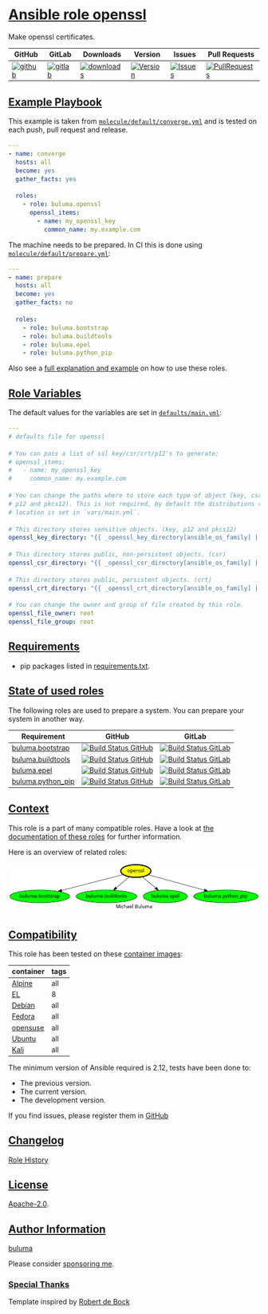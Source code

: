 # [Ansible role openssl](#openssl)

Make openssl certificates.

|GitHub|GitLab|Downloads|Version|Issues|Pull Requests|
|------|------|-------|-------|------|-------------|
|[![github](https://github.com/buluma/ansible-role-openssl/workflows/Ansible%20Molecule/badge.svg)](https://github.com/buluma/ansible-role-openssl/actions)|[![gitlab](https://gitlab.com/shadowwalker/ansible-role-openssl/badges/master/pipeline.svg)](https://gitlab.com/shadowwalker/ansible-role-openssl)|[![downloads](https://img.shields.io/ansible/role/d/4788)](https://galaxy.ansible.com/buluma/openssl)|[![Version](https://img.shields.io/github/release/buluma/ansible-role-openssl.svg)](https://github.com/buluma/ansible-role-openssl/releases/)|[![Issues](https://img.shields.io/github/issues/buluma/ansible-role-openssl.svg)](https://github.com/buluma/ansible-role-openssl/issues/)|[![PullRequests](https://img.shields.io/github/issues-pr-closed-raw/buluma/ansible-role-openssl.svg)](https://github.com/buluma/ansible-role-openssl/pulls/)|

## [Example Playbook](#example-playbook)

This example is taken from [`molecule/default/converge.yml`](https://github.com/buluma/ansible-role-openssl/blob/master/molecule/default/converge.yml) and is tested on each push, pull request and release.

```yaml
---
- name: converge
  hosts: all
  become: yes
  gather_facts: yes

  roles:
    - role: buluma.openssl
      openssl_items:
        - name: my_openssl_key
          common_name: my.example.com
```

The machine needs to be prepared. In CI this is done using [`molecule/default/prepare.yml`](https://github.com/buluma/ansible-role-openssl/blob/master/molecule/default/prepare.yml):

```yaml
---
- name: prepare
  hosts: all
  become: yes
  gather_facts: no

  roles:
    - role: buluma.bootstrap
    - role: buluma.buildtools
    - role: buluma.epel
    - role: buluma.python_pip
```

Also see a [full explanation and example](https://buluma.github.io/how-to-use-these-roles.html) on how to use these roles.

## [Role Variables](#role-variables)

The default values for the variables are set in [`defaults/main.yml`](https://github.com/buluma/ansible-role-openssl/blob/master/defaults/main.yml):

```yaml
---
# defaults file for openssl

# You can pass a list of ssl key/csr/crt/p12's to generate:
# openssl_items:
#   - name: my_openssl_key
#     common_name: my.example.com

# You can change the paths where to store each type of object (key, csr, crt,
# p12 and pkcs12). This is not required, by default the distributions regular
# location is set in `vars/main.yml`.

# This directory stores sensitive objects. (key, p12 and pkcs12)
openssl_key_directory: "{{ _openssl_key_directory[ansible_os_family] | default(_openssl_key_directory['default']) }}"

# This directory stores public, non-persistent objects. (csr)
openssl_csr_directory: "{{ _openssl_csr_directory[ansible_os_family] | default(_openssl_csr_directory['default']) }}"

# This directory stores public, persistent objects. (crt)
openssl_crt_directory: "{{ _openssl_crt_directory[ansible_os_family] | default(_openssl_crt_directory['default']) }}"

# You can change the owner and group of file created by this role.
openssl_file_owner: root
openssl_file_group: root
```

## [Requirements](#requirements)

- pip packages listed in [requirements.txt](https://github.com/buluma/ansible-role-openssl/blob/master/requirements.txt).

## [State of used roles](#state-of-used-roles)

The following roles are used to prepare a system. You can prepare your system in another way.

| Requirement | GitHub | GitLab |
|-------------|--------|--------|
|[buluma.bootstrap](https://galaxy.ansible.com/buluma/bootstrap)|[![Build Status GitHub](https://github.com/buluma/ansible-role-bootstrap/workflows/Ansible%20Molecule/badge.svg)](https://github.com/buluma/ansible-role-bootstrap/actions)|[![Build Status GitLab](https://gitlab.com/shadowwalker/ansible-role-bootstrap/badges/master/pipeline.svg)](https://gitlab.com/shadowwalker/ansible-role-bootstrap)|
|[buluma.buildtools](https://galaxy.ansible.com/buluma/buildtools)|[![Build Status GitHub](https://github.com/buluma/ansible-role-buildtools/workflows/Ansible%20Molecule/badge.svg)](https://github.com/buluma/ansible-role-buildtools/actions)|[![Build Status GitLab](https://gitlab.com/shadowwalker/ansible-role-buildtools/badges/master/pipeline.svg)](https://gitlab.com/shadowwalker/ansible-role-buildtools)|
|[buluma.epel](https://galaxy.ansible.com/buluma/epel)|[![Build Status GitHub](https://github.com/buluma/ansible-role-epel/workflows/Ansible%20Molecule/badge.svg)](https://github.com/buluma/ansible-role-epel/actions)|[![Build Status GitLab](https://gitlab.com/shadowwalker/ansible-role-epel/badges/master/pipeline.svg)](https://gitlab.com/shadowwalker/ansible-role-epel)|
|[buluma.python_pip](https://galaxy.ansible.com/buluma/python_pip)|[![Build Status GitHub](https://github.com/buluma/ansible-role-python_pip/workflows/Ansible%20Molecule/badge.svg)](https://github.com/buluma/ansible-role-python_pip/actions)|[![Build Status GitLab](https://gitlab.com/shadowwalker/ansible-role-python_pip/badges/master/pipeline.svg)](https://gitlab.com/shadowwalker/ansible-role-python_pip)|

## [Context](#context)

This role is a part of many compatible roles. Have a look at [the documentation of these roles](https://buluma.github.io/) for further information.

Here is an overview of related roles:

![dependencies](https://raw.githubusercontent.com/buluma/ansible-role-openssl/png/requirements.png "Dependencies")

## [Compatibility](#compatibility)

This role has been tested on these [container images](https://hub.docker.com/u/buluma):

|container|tags|
|---------|----|
|[Alpine](https://hub.docker.com/repository/docker/buluma/alpine/general)|all|
|[EL](https://hub.docker.com/repository/docker/buluma/enterpriselinux/general)|8|
|[Debian](https://hub.docker.com/repository/docker/buluma/debian/general)|all|
|[Fedora](https://hub.docker.com/repository/docker/buluma/fedora/general)|all|
|[opensuse](https://hub.docker.com/repository/docker/buluma/opensuse/general)|all|
|[Ubuntu](https://hub.docker.com/repository/docker/buluma/ubuntu/general)|all|
|[Kali](https://hub.docker.com/repository/docker/buluma/kali/general)|all|

The minimum version of Ansible required is 2.12, tests have been done to:

- The previous version.
- The current version.
- The development version.

If you find issues, please register them in [GitHub](https://github.com/buluma/ansible-role-openssl/issues)

## [Changelog](#changelog)

[Role History](https://github.com/buluma/ansible-role-openssl/blob/master/CHANGELOG.md)

## [License](#license)

[Apache-2.0](https://github.com/buluma/ansible-role-openssl/blob/master/LICENSE).

## [Author Information](#author-information)

[buluma](https://buluma.github.io/)

Please consider [sponsoring me](https://github.com/sponsors/buluma).

### [Special Thanks](#special-thanks)

Template inspired by [Robert de Bock](https://github.com/robertdebock)
